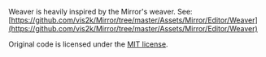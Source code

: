 Weaver is heavily inspired by the Mirror's weaver. See: [https://github.com/vis2k/Mirror/tree/master/Assets/Mirror/Editor/Weaver](https://github.com/vis2k/Mirror/tree/master/Assets/Mirror/Editor/Weaver)

Original code is licensed under the [MIT license](https://github.com/MarcosLopezC/LightJson/blob/master/LICENSE.txt).
